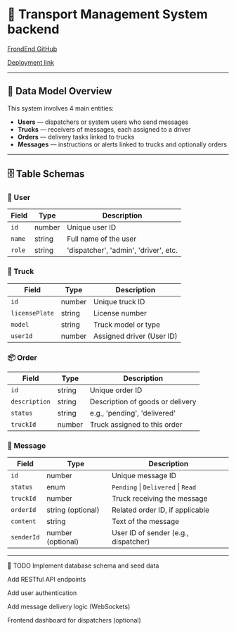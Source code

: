 # 🚛 Transport Management System backend

[FrondEnd GitHub](https://github.com/IgorPetrovKrsk/capstone_orders_delivery_system_frontend)

[Deployment link](https://transport-management-system-cca4.onrender.com)

---

## 📐 Data Model Overview

This system involves 4 main entities:

- **Users** — dispatchers or system users who send messages
- **Trucks** — receivers of messages, each assigned to a driver
- **Orders** — delivery tasks linked to trucks
- **Messages** — instructions or alerts linked to trucks and optionally orders

---

## 🗄️ Table Schemas

### 🧑 User

| Field   | Type     | Description                         |
|---------|----------|-------------------------------------|
| `id`    | number   | Unique user ID                      |
| `name`  | string   | Full name of the user               |
| `role`  | string   | 'dispatcher', 'admin', 'driver', etc.|

### 🚚 Truck

| Field          | Type     | Description                      |
|----------------|----------|----------------------------------|
| `id`           | number   | Unique truck ID                  |
| `licensePlate` | string   | License number                   |
| `model`        | string   | Truck model or type              |
| `userId`       | number   | Assigned driver (User ID)        |

### 📦 Order

| Field         | Type     | Description                     |
|---------------|----------|---------------------------------|
| `id`          | string   | Unique order ID                 |
| `description` | string   | Description of goods or delivery|
| `status`      | string   | e.g., 'pending', 'delivered'    |
| `truckId`     | number   | Truck assigned to this order    |

### 💬 Message

| Field      | Type             | Description                                |
|------------|------------------|--------------------------------------------|
| `id`       | number           | Unique message ID                          |
| `status`   | enum             | `Pending` \| `Delivered` \| `Read`         |
| `truckId`  | number           | Truck receiving the message                |
| `orderId`  | string (optional)| Related order ID, if applicable            |
| `content`  | string           | Text of the message                        |
| `senderId` | number (optional)| User ID of sender (e.g., dispatcher)       |

---

🚧 TODO
 Implement database schema and seed data

 Add RESTful API endpoints

 Add user authentication 

 Add message delivery logic (WebSockets)

 Frontend dashboard for dispatchers (optional)
